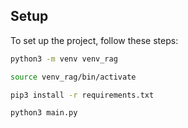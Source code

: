 

## Setup

To set up the project, follow these steps:

```bash
python3 -m venv venv_rag
```

```bash
source venv_rag/bin/activate
```

```bash
pip3 install -r requirements.txt
```

```bash
python3 main.py
```
